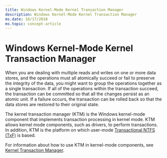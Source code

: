 ```yaml
---
title: Windows Kernel-Mode Kernel Transaction Manager
description: Windows Kernel-Mode Kernel Transaction Manager
ms.date: 10/17/2018
ms.topic: concept-article
---
```


# Windows Kernel-Mode Kernel Transaction Manager


When you are dealing with multiple reads and writes on one or more data stores, and the operations must all atomically succeed or fail to preserve the integrity of the data, you might want to group the operations together as a single transaction. If all of the operations within the transaction succeed, the transaction can be committed so that all the changes persist as an atomic unit. If a failure occurs, the transaction can be rolled back so that the data stores are restored to their original state.

The kernel transaction manager (KTM) is the Windows kernel-mode component that implements transaction processing in kernel mode. KTM allows kernel mode components, such as drivers, to perform transactions. In addition, KTM is the platform on which user-mode [Transactional NTFS (TxF)](/windows/win32/fileio/transactional-ntfs-portal) is based.

For information about how to use KTM in kernel-mode components, see [Kernel Transaction Manager](introduction-to-ktm.md).

 

